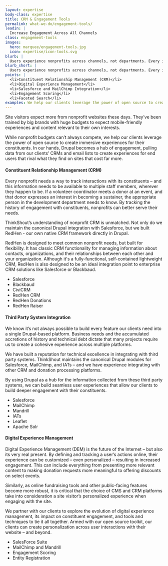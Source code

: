 ```yaml
---
layout: expertise
body-class: expertise
title: CRM & Engagement Tools
permalink: what-we-do/engagement-tools/
leadin: |
  Increase Engagement Across All Channels
class: engagement-tools  
images:
  hero: marquee/engagement-tools.jpg
  icon: expertise/icon-tools.svg
blurb: |
  Users experience nonprofits across channels, not departments. Every interaction is an opportunity to increase their engagement – or lose their support entirely. We help our clients break information out of silos and flow across their distributed third-party systems. We understand constituent management systems so well, we even developed our own.
blurb_short: |
  Users experience nonprofits across channels, not departments. Every interaction is an opportunity to increase their engagement.
points: |
  <li>Constituent Relationship Management (CRM)</li>
  <li>Digital Experience Management</li>
  <li>Salesforce and MailChimp Integration</li>
  <li>Engagement Scoring</li>
  <li>Faceted Search</li>
examples: We help our clients leverage the power of open source to create immersive experiences for       their constituents using products like <a href="https://www.drupal.org/project/salesforce">Salesforce</a> and <a href="https://www.drupal.org/project/redhen">Redhen</a>, our own custom CRM.
---
```


Site visitors expect more from nonprofit websites these days. They’ve been trained by big brands with huge budgets to expect mobile-friendly experiences and content relevant to their own interests.

While nonprofit budgets can’t always compete, we help our clients leverage the power of open source to create immersive experiences for their constituents. In our hands, Drupal becomes a hub of engagement, pulling data from our clients’ CRMs and email lists to create experiences for end users that rival what they find on sites that cost far more.

#### Constituent Relationship Management (CRM)

Every nonprofit needs a way to track interactions with its constituents – and this information needs to be available to multiple staff members, wherever they happen to be. If a volunteer coordinator meets a donor at an event, and that donor expresses an interest in becoming a sustainer, the appropriate person in the development department needs to know. By tracking the history of engagement with constituents, nonprofits can better serve their needs.

ThinkShout’s understanding of nonprofit CRM is unmatched. Not only do we maintain the canonical Drupal integration with Salesforce, but we built RedHen - our own native CRM framework directly in Drupal.

RedHen is designed to meet common nonprofit needs, but built for flexibility. It has classic CRM functionality for managing information about contacts, organizations, and their relationships between each other and your organization. Although it's a fully-functional, self-contained lightweight CRM, RedHen is also designed to be an ideal integration point to enterprise CRM solutions like Salesforce or Blackbaud.

* Salesforce
* Blackbaud
* CiviCRM
* RedHen CRM
* RedHen Donations
* RedHen Raiser

#### Third Party System Integration

We know it’s not always possible to build every feature our clients need into a single Drupal-based platform. Business needs and the accumulated accretions of history and technical debt dictate that many projects require us to create a cohesive experience across multiple platforms.

We have built a reputation for technical excellence in integrating with third party systems. ThinkShout maintains the canonical Drupal modules for Salesforce, MailChimp, and IATs – and we have experience integrating with other CRM and donation processing platforms.

By using Drupal as a hub for the information collected from these third party systems, we can build seamless user experiences that allow our clients to build deeper engagement with their constituents.

* Salesforce
* MailChimp
* Mandrill
* IATs
* Leaflet
* Apache Solr

#### Digital Experience Management

Digital Experience Management (DEM) is the future of the Internet – but also its very real present. By defining and tracking a user’s actions online, their experience can be customized – even personalized – resulting in increased engagement. This can include everything from presenting more relevant content to making donation requests more meaningful to offering discounts on select events.

Similarly, as online fundraising tools and other public-facing features become more robust, it is critical that the choice of CMS and CRM platforms take into consideration a site visitor’s personalized experience when engaging with the site.

We partner with our clients to explore the evolution of digital experience management, its impact on constituent engagement, and tools and techniques to tie it all together. Armed with our open source toolkit, our clients can create personalization across user interactions with their website – and beyond.

* SalesForce Suite
* MailChimp and Mandrill
* Engagement Scoring
* Entity Registration
